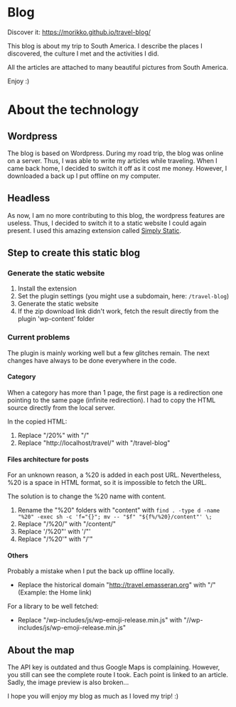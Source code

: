 # Blog
Discover it: https://morikko.github.io/travel-blog/

This blog is about my trip to South America. I describe the places I discovered, the culture I met and the activities I did.

All the articles are attached to many beautiful pictures from South America.

Enjoy :)

# About the technology

## Wordpress
The blog is based on Wordpress. During my road trip, the blog was online on a server. Thus, I was able to write my articles while traveling. When I came back home, I decided to switch it off as it cost me money. However, I downloaded a back up I put offline on my computer.

## Headless
As now, I am no more contributing to this blog, the wordpress features are useless. Thus, I decided to switch it to a static website I could again present. I used this amazing extension called [Simply Static](https://wordpress.org/plugins/simply-static/).

## Step to create this static blog

### Generate the static website
1. Install the extension
2. Set the plugin settings (you might use a subdomain, here: `/travel-blog`)
3. Generate the static website
4. If the zip download link didn't work, fetch the result directly from the plugin 'wp-content' folder

### Current problems
The plugin is mainly working well but a few glitches remain. The next changes have always to be done everywhere in the code.

#### Category
When a category has more than 1 page, the first page is a redirection one pointing to the same page (infinite redirection). I had to copy the HTML source directly from the local server.

In the copied HTML:
1. Replace "/20%" with "/"
2. Replace "http://localhost/travel/" with "/travel-blog"

#### Files architecture for posts
For an unknown reason, a %20 is added in each post URL. Nevertheless, %20 is a space in HTML format, so it is impossible to fetch the URL.

The solution is to change the %20 name with content.
1. Rename the "%20" folders with "content" with `find . -type d -name "%20" -exec sh -c 'f="{}"; mv -- "$f" "${f%/%20}/content"' \;`
2. Replace "/%20/" with "/content/"
3. Replace '/%20"' with '/"' 
4. Replace "/%20'" with "/'" 

#### Others
Probably a mistake when I put the back up offline locally.
- Replace the historical domain "http://travel.emasseran.org" with "/" (Example: the Home link)

For a library to be well fetched:
-  Replace "\/wp-includes\/js\/wp-emoji-release.min.js" with "\/<subdomain>\/wp-includes\/js\/wp-emoji-release.min.js"

## About the map
The API key is outdated and thus Google Maps is complaining. However, you still can see the complete route I took. Each point is linked to an article. Sadly, the image preview is also broken...

I hope you will enjoy my blog as much as I loved my trip! :)
